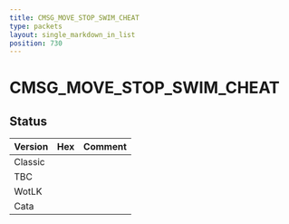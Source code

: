 ```yaml
---
title: CMSG_MOVE_STOP_SWIM_CHEAT
type: packets
layout: single_markdown_in_list
position: 730
---
```


# CMSG_MOVE_STOP_SWIM_CHEAT

## Status

Version | Hex | Comment
---------- | ---------- | ---------- 
Classic |  |  
TBC |  |  
WotLK |  |  
Cata |  |  
